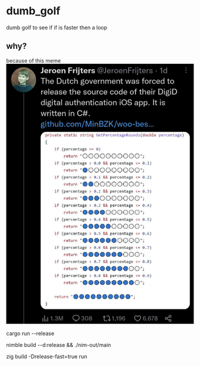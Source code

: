 # dumb_golf
dumb golf to see if if is faster then a loop

## why?

because of this meme
![meme](image-7.png "meme ")


cargo run --release

nimble build --d:release && ./nim-out/main

zig build -Drelease-fast=true run
